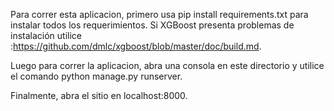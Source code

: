 Para correr esta aplicacion, primero usa pip install requirements.txt para instalar todos los requerimientos. Si XGBoost presenta problemas de instalación utilice :https://github.com/dmlc/xgboost/blob/master/doc/build.md.

Luego para correr la aplicacion, abra una consola en este directorio y utilice el comando python manage.py runserver.

Finalmente, abra el sitio en localhost:8000.
